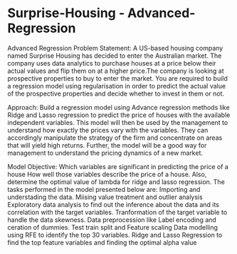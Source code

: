 # Surprise-Housing - Advanced-Regression
Advanced Regression
Problem Statement:
A US-based housing company named Surprise Housing has decided to enter the Australian market. The company uses data analytics to purchase houses at a price below their actual values and flip them on at a higher price.The company is looking at prospective properties to buy to enter the market. You are required to build a regression model using regularisation in order to predict the actual value of the prospective properties and decide whether to invest in them or not.

Approach:
Build a regression model using Advance regression methods like Ridge and Lasso regression to predict the price of houses with the available independent variables. This model will then be used by the management to understand how exactly the prices vary with the variables. They can accordingly manipulate the strategy of the firm and concentrate on areas that will yield high returns. Further, the model will be a good way for management to understand the pricing dynamics of a new market.

Model Objective:
Which variables are significant in predicting the price of a house
How well those variables describe the price of a house.
Also, determine the optimal value of lambda for ridge and lasso regression.
The tasks performed in the model presented below are:
Importing and understading the data.
Miising value treatment and outlier analysis
Exploratory data analysis to find out the inference about the data and its correlation with the target variables.
Tranformation of the target variable to handle the data skewness.
Data preprocession like Label encoding and ceration of dummies.
Test train split and Feature scaling
Data modelling using RFE to identify the top 30 variables.
Ridge and Lasso Regression to find the top feature variables and finding the optimal alpha value